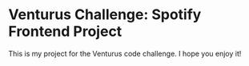 # Venturus Challenge: Spotify Frontend Project

This is my project for the Venturus code challenge. I hope you enjoy it!
